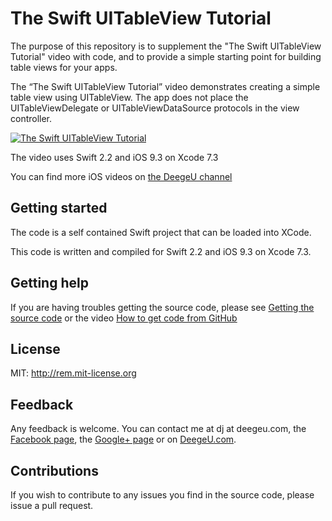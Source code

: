 # The Swift UITableView Tutorial

The purpose of this repository is to supplement the "The Swift UITableView Tutorial" video with code, and to provide a simple starting point for building table views for your apps.

The “The Swift UITableView Tutorial” video demonstrates creating a simple table view using UITableView. The app does not place the UITableViewDelegate or UITableViewDataSource protocols in the view controller.

[![The Swift UITableView Tutorial](http://img.youtube.com/vi/trkuhgbxF44/0.jpg)](http://www.youtube.com/watch?v=trkuhgbxF44)

The video uses Swift 2.2 and iOS 9.3 on Xcode 7.3

You can find more iOS videos on [the DeegeU channel](http://www.deegeu.com/subscribe)

## Getting started

The code is a self contained Swift project that can be loaded into XCode.

This code is written and compiled for Swift 2.2 and iOS 9.3 on Xcode 7.3.

## Getting help

If you are having troubles getting the source code, please see [Getting the source code](http://www.deegeu.com/getting-the-source-code/) or the video [How to get code from GitHub](http://www.deegeu.com/videos/how-to-get-code-from-github/)  

## License

MIT: http://rem.mit-license.org

## Feedback

Any feedback is welcome. You can contact me at dj at deegeu.com, the [Facebook page](https://www.facebook.com/deegeu.programming.tutorials), the [Google+ page](https://plus.google.com/+Deegeu-programming-tutorials/posts) or on [DeegeU.com](http://www.deegeu.com).

## Contributions

If you wish to contribute to any issues you find in the source code, please issue a pull request.
